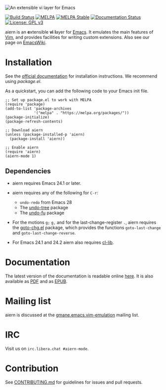 ![An extensible vi layer for Emacs](https://raw.githubusercontent.com/emacs-aiern/aiern/master/doc/logo.png)

[![Build Status](https://travis-ci.org/emacs-aiern/aiern.svg?branch=master)](https://travis-ci.org/emacs-aiern/aiern)
[![MELPA](https://melpa.org/packages/aiern-badge.svg)](https://melpa.org/#/aiern)
[![MELPA Stable](https://stable.melpa.org/packages/aiern-badge.svg)](https://stable.melpa.org/#/aiern)
[![Documentation Status](https://readthedocs.org/projects/aiern/badge/?version=latest)](https://aiern.readthedocs.io/en/latest/?badge=latest)
[![License: GPL v3](https://img.shields.io/badge/License-GPL%20v3-blue.svg)](https://www.gnu.org/licenses/gpl-3.0)

aiern is an **e**xtensible **vi** **l**ayer
for [Emacs](http://www.gnu.org/software/emacs/). It emulates the main features
of [Vim](http://www.vim.org/), and provides facilities for writing custom
extensions. Also see our page on [EmacsWiki](http://emacswiki.org/emacs/aiern).

# Installation

See the 
[official documentation](https://aiern.readthedocs.io/en/latest/overview.html#installation-via-package-el)
for installation instructions. We recommend using *package.el*.

As a quickstart, you can add the following code to your Emacs init
file.

```elisp
;; Set up package.el to work with MELPA
(require 'package)
(add-to-list 'package-archives
             '("melpa" . "https://melpa.org/packages/"))
(package-initialize)
(package-refresh-contents)

;; Download aiern
(unless (package-installed-p 'aiern)
  (package-install 'aiern))

;; Enable aiern
(require 'aiern)
(aiern-mode 1)
```

## Dependencies

* aiern requires Emacs 24.1 or later.

* aiern requires any of the following for `C-r`:
  * `undo-redo` from Emacs 28
  * The [undo-tree](http://www.emacswiki.org/emacs/UndoTree) package
  * The [undo-fu](https://gitlab.com/ideasman42/emacs-undo-fu) package

* For the motions `g;` `g,` and for the last-change-register `.`, aiern requires the
[goto-chg.el](https://github.com/emacs-aiern/goto-chg) package,
which provides the functions `goto-last-change` and `goto-last-change-reverse`.

* For Emacs 24.1 and 24.2 aiern also requires
  [cl-lib](https://elpa.gnu.org/packages/cl-lib.html).

# Documentation

The latest version of the documentation is readable online
[here](https://aiern.readthedocs.io/en/latest/index.html). It is also
available as
[PDF](https://readthedocs.org/projects/aiern/downloads/pdf/latest/) and
as [EPUB](https://readthedocs.org/projects/aiern/downloads/epub/latest/).

# Mailing list

aiern is discussed at the
[gmane.emacs.vim-emulation](http://lists.ourproject.org/cgi-bin/mailman/listinfo/implementations-list)
mailing list.

# IRC

Visit us on `irc.libera.chat #aiern-mode`.

# Contribution

See
[CONTRIBUTING.md](https://github.com/emacs-aiern/aiern/blob/master/CONTRIBUTING.md)
for guidelines for issues and pull requests.
